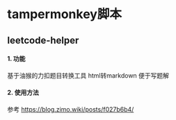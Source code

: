 # tampermonkey脚本

## leetcode-helper

#### 1. 功能
基于油猴的力扣题目转换工具 html转markdown 便于写题解

#### 2. 使用方法
参考 https://blog.zimo.wiki/posts/f027b6b4/